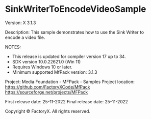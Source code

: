 # SinkWriterToEncodeVideoSample

Version: X 3.1.3

Description:
  This sample demonstrates how to use the Sink Writer to encode a video file.

NOTES:
 - This release is updated for compiler version 17 up to 34.
 - SDK version 10.0.22621.0 (Win 11)
 - Requires Windows 10 or later.
 - Minimum supported MfPack version: 3.1.3

Project: Media Foundation - MFPack - Samples
Project location: https://github.com/FactoryXCode/MfPack
                  https://sourceforge.net/projects/MFPack

First release date: 25-11-2022
Final release date: 25-11-2022

Copyright © FactoryX. All rights reserved.




